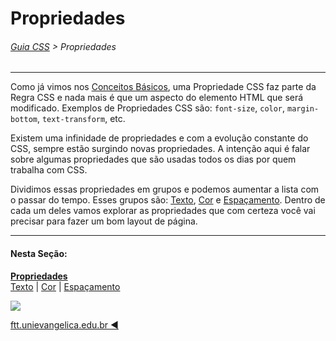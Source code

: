 # Propriedades
###### [Guia CSS](../README.md) > Propriedades
---

Como já vimos nos [Conceitos Básicos](../conceitos-basicos/conceitos-basicos.md), uma Propriedade CSS faz parte da Regra CSS e nada mais é que um aspecto do elemento HTML que será modificado. Exemplos de Propriedades CSS são: `font-size`, `color`, `margin-bottom`, `text-transform`, etc.

Existem uma infinidade de propriedades e com a evolução constante do CSS, sempre estão surgindo novas propriedades. A intenção aqui é falar sobre algumas propriedades que são usadas todos os dias por quem trabalha com CSS.

Dividimos essas propriedades em grupos e podemos aumentar a lista com o passar do tempo. Esses grupos são: [Texto](./texto.md), [Cor](./cor.md) e [Espaçamento](./espacamento.md). Dentro de cada um deles vamos explorar as propriedades que com certeza você vai precisar para fazer um bom layout de página.

---
#### Nesta Seção:
[**Propriedades**](./propriedades.md)   
[Texto](./texto.md) | [Cor](./cor.md) | [Espaçamento](./espacamento.md) 

[<img src="../assets/guia-css-linha-horizontal.jpg">](../README.md)

[ftt.unievangelica.edu.br :arrow_backward:](http://ftt.unievangelica.edu.br) 
